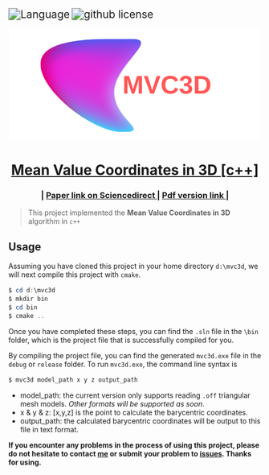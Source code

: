 <img src="https://img.shields.io/badge/language-c++-brightgreen" alt="Language" style="zoom:150%;" /> <img src="https://img.shields.io/github/license/changqj/Mean-Value-Coordinates-in-3D" alt="github license" style="zoom:150%;" />



<div align="center">
    <img width="500px" src="fig/MVC3D.png">
   <h1>
       <a href="https://github.com/changqj/Mean-Value-Coordinates-in-3D">Mean Value Coordinates in 3D [c++]</a>
    </h1>
   <h3>  | <a href="https://www.sciencedirect.com/science/article/pii/S0167839605000725"> Paper link on Sciencedirect </a>  | <a href="https://www.mn.uio.no/math/english/people/aca/michaelf/papers/mv3d.pdf"> Pdf version link </a> | </h3>
</div>



> This project implemented the **Mean Value Coordinates in 3D** algorithm in `c++`




## Usage

Assuming you have cloned this project in your home directory `d:\mvc3d`, we will next compile this project with `cmake`.

```powershell
$ cd d:\mvc3d
$ mkdir bin
$ cd bin
$ cmake ..
```

Once you have completed these steps, you can find the `.sln` file in the `\bin` folder, which is the project file that is successfully compiled for you. 

By compiling the project file, you can find the generated `mvc3d.exe` file in the `debug` or `release` folder. To run `mvc3d.exe`, the command line syntax is

```sh
$ mvc3d model_path x y z output_path
```

- model_path:  the current version only supports reading `.off` triangular mesh models. *Other formats will be supported as soon*.
- x & y & z: [x,y,z] is the point to calculate the barycentric coordinates.
- output_path: the calculated barycentric coordinates will be output to this file in text format.



**If you encounter any problems in the process of using this project, please do not hesitate to contact [me](mailto:qingjun.cn@gmail.com) or submit your problem to [issues](https://github.com/changqj/Mean-Value-Coordinates-in-3D/issues). Thanks for using.**

